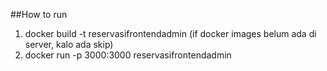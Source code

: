 ##How to run
1. docker build -t reservasifrontendadmin (if docker images belum ada di server, kalo ada skip)
2. docker run -p 3000:3000 reservasifrontendadmin

